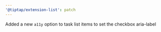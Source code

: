 ```yaml
---
'@tiptap/extension-list': patch
---
```


Added a new `a11y` option to task list items to set the checkbox aria-label
